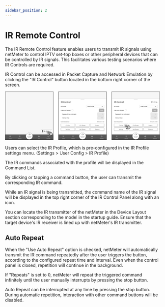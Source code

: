 ```yaml
---
sidebar_position: 2
---
```


# IR Remote Control

The IR Remote Control feature enables users to transmit IR signals using netMeter to control 
IPTV set-top boxes or other peripheral devices that can be controlled by IR signals. 
This facilitates various testing scenarios where IR Controls are required.

IR Control can be accessed in Packet Capture and Network Emulation by clicking
the "IR Control" button located in the bottom right corner of the screen.

![IRRemote](../img/IRRemote.png)

Users can select the IR Profile, which is pre-configured in the IR Profile settings menu. 
(Settings > User Config > IR Profile)

The IR commands associated with the profile will be displayed in the Command List.

By clicking or tapping a command button, the user can transmit the corresponding IR command.

While an IR signal is being transmitted, the command name of the IR signal 
will be displayed in the top right corner of the IR Control Panel along with an icon.

You can locate the IR transmitter of the netMeter in the Device Layout section corresponding to the 
model in the startup guide. Ensure that the target device's IR receiver is lined up with netMeter's IR transmitter.

## Auto Repeat

When the "Use Auto Repeat" option is checked, netMeter will automatically transmit the IR command repeatedly 
after the user triggers the button, according to the configured repeat time and interval. 
Even when the control panel is closed, repetition will continue in the background.

If "Repeats" is set to 0, netMeter will repeat the triggered command infinitely until the user manually 
interrupts by pressing the stop button.

Auto Repeat can be interrupted at any time by pressing the stop button. During automatic repetition, 
interaction with other command buttons will be disabled.